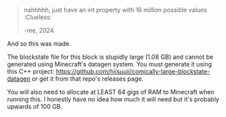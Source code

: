 > nahhhhh, just have an int property with 16 million possible values :Clueless:
>
> -me, 2024


And so this was made.

The blockstate file for this block is stupidly large (1.08 GB) and cannot be generated using Minecraft's datagen system. You must generate it using this C++ project: https://github.com/hiisuuii/comically-large-blockstate-datagen or get it from that repo's releases page.

You will also need to allocate at LEAST 64 gigs of RAM to Minecraft when running this. I honestly have no idea how much it will need but it's probably upwards of 100 GB.
